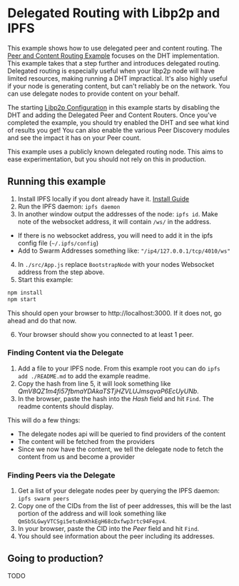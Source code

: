 # Delegated Routing with Libp2p and IPFS

This example shows how to use delegated peer and content routing. The [Peer and Content Routing Example](../peer-and-content-routing) focuses on the DHT implementation. This example takes that a step further and introduces delegated routing. Delegated routing is especially useful when your libp2p node will have limited resources, making running a DHT impractical. It's also highly useful if your node is generating content, but can't reliably be on the network. You can use delegate nodes to provide content on your behalf.

The starting [Libp2p Configuration](./src/libp2p-configuration.js) in this example starts by disabling the DHT and adding the Delegated Peer and Content Routers.
Once you've completed the example, you should try enabled the DHT and see what kind of results you get! You can also enable the various Peer Discovery modules and see the impact it has on your Peer count.

This example uses a publicly known delegated routing node. This aims to ease experimentation, but you should not rely on this in production.

## Running this example

1. Install IPFS locally if you dont already have it. [Install Guide](https://docs.ipfs.io/introduction/install/)
2. Run the IPFS daemon: `ipfs daemon`
3. In another window output the addresses of the node: `ipfs id`. Make note of the websocket address, it will contain `/ws/` in the address.
  - If there is no websocket address, you will need to add it in the ipfs config file (`~/.ipfs/config`)
  - Add to Swarm Addresses something like: `"/ip4/127.0.0.1/tcp/4010/ws"`
4. In `./src/App.js` replace `BootstrapNode` with your nodes Websocket address from the step above.
5. Start this example:

```sh
npm install
npm start
```

This should open your browser to http://localhost:3000. If it does not, go ahead and do that now.

6. Your browser should show you connected to at least 1 peer.

### Finding Content via the Delegate
1. Add a file to your IPFS node. From this example root you can do `ipfs add ./README.md` to add the example readme.
2. Copy the hash from line 5, it will look something like *QmV8QZ1m4fi57fbmaYDAkaTSTjHZVLUJmsqvaP6EcUyUNb*.
3. In the browser, paste the hash into the *Hash* field and hit `Find`. The readme contents should display.

This will do a few things:
* The delegate nodes api will be queried to find providers of the content
* The content will be fetched from the providers
* Since we now have the content, we tell the delegate node to fetch the content from us and become a provider

### Finding Peers via the Delegate
1. Get a list of your delegate nodes peer by querying the IPFS daemon: `ipfs swarm peers`
2. Copy one of the CIDs from the list of peer addresses, this will be the last portion of the address and will look something like `QmSb5LGwyVTCSgi5etuBnKhkEgH68cDxfwp3rtc94Fegv4`.
3. In your browser, paste the CID into the *Peer* field and hit `Find`.
4. You should see information about the peer including its addresses.

## Going to production?

TODO
